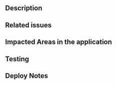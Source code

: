 
## Description

<!-- 
    A few sentences describing the overall goals of the pull request's commits.
-->

## Related issues

<!--
    List related issues:
       - Fixes https://github.com/neherlab/covid19_scenarios/issues/xy
       - Contributes to https://github.com/neherlab/covid19_scenarios/issues/yz
-->

## Impacted Areas in the application

<!--
    List general components or areas of the application that this PR will affect.
-->

## Testing

<!-- 
    Outline the steps to test the changes proposed by this PR.
-->

## Deploy Notes
<!-- 
    Notes regarding specific deployment requirements for this PR, such as DB updates, migrations, etc.
-->
